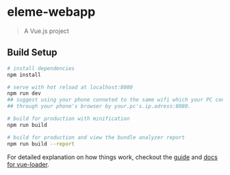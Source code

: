 # eleme-webapp

> A Vue.js project

## Build Setup

``` bash
# install dependencies
npm install

# serve with hot reload at localhost:8080
npm run dev
## suggest using your phone conneted to the same wifi which your PC connected to, then you can access this site 
## through your phone's browser by your.pc's.ip.adress:8080.

# build for production with minification
npm run build

# build for production and view the bundle analyzer report
npm run build --report
```

For detailed explanation on how things work, checkout the [guide](http://vuejs-templates.github.io/webpack/) and [docs for vue-loader](http://vuejs.github.io/vue-loader).
